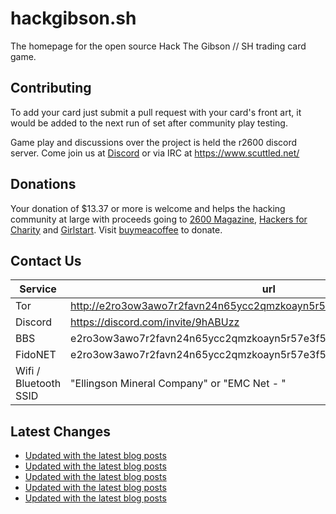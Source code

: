 # hackgibson.sh
The homepage for the open source Hack The Gibson // SH trading card game.


## Contributing

To add your card just submit a pull request with your card's front art, it would be added to the next run of set after community play testing.

Game play and discussions over the project is held the r2600 discord server. Come join us at [Discord](https://discord.com/invite/9hABUzz) or via IRC at https://www.scuttled.net/


## Donations

Your donation of $13.37 or more is welcome and helps the hacking community at large with proceeds going to [2600 Magazine](https://2600.com/), [Hackers for Charity](https://hackersforcharity.org) and [Girlstart](https://girlstart.org).  Visit [buymeacoffee](https://www.buymeacoffee.com/hackgibson.sh) to donate.


## Contact Us

Service | url
-|-
Tor | http://e2ro3ow3awo7r2favn24n65ycc2qmzkoayn5r57e3f56nvjwdcgg32ad.onion
Discord | https://discord.com/invite/9hABUzz
BBS | e2ro3ow3awo7r2favn24n65ycc2qmzkoayn5r57e3f56nvjwdcgg32ad.onion:23
FidoNET | e2ro3ow3awo7r2favn24n65ycc2qmzkoayn5r57e3f56nvjwdcgg32ad.onion:24554
Wifi / Bluetooth SSID | "Ellingson Mineral Company" or "EMC Net - <fidonet address>"

## Latest Changes
<!-- BLOG-POST-LIST:START -->
- [Updated with the latest blog posts](https://github.com/DFW2600/hackgibson.sh/commit/fae87c4f7b68c706d6d7d456c3d336c1fd54f5ef)
- [Updated with the latest blog posts](https://github.com/DFW2600/hackgibson.sh/commit/712224c01898879d917e162ef369dc6aed52ce2b)
- [Updated with the latest blog posts](https://github.com/DFW2600/hackgibson.sh/commit/6112f8fdc44a773363209903a0123e712da3961f)
- [Updated with the latest blog posts](https://github.com/DFW2600/hackgibson.sh/commit/fe7590d714650717c8298ecde5ec784faf1d57f7)
- [Updated with the latest blog posts](https://github.com/DFW2600/hackgibson.sh/commit/e532e99dcdcf0f617749fda3023b383de1e3cdd0)
<!-- BLOG-POST-LIST:END -->
